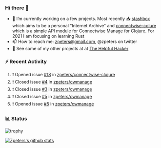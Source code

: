 ### Hi there 👋


- 🔭 I’m currently working on a few projects.  Most recently :inbox_tray: [stashbox](https://github.com/zpeters/stashbox) which aims to be a personal "Internet Archive" and [connectwise-colure](https://github.com/zpeters/connectwise-clojure) which is a simple API module for Connectwise Manage for Clojure.  For 2021 I am focusing on learning Rust
- 📫 How to reach me: zpeters@gmail.com, @zpeters on twitter
- 👋 See some of my other projects at at [The Helpful Hacker](https://thehelpfulhacker.net)

### :zap: Recent Activity

<!--START_SECTION:activity-->
1. ❗️ Opened issue [#18](https://github.com/zpeters/connectwise-clojure/issues/18) in [zpeters/connectwise-clojure](https://github.com/zpeters/connectwise-clojure)
2. ❗️ Closed issue [#4](https://github.com/zpeters/cwmanage/issues/4) in [zpeters/cwmanage](https://github.com/zpeters/cwmanage)
3. ❗️ Closed issue [#3](https://github.com/zpeters/cwmanage/issues/3) in [zpeters/cwmanage](https://github.com/zpeters/cwmanage)
4. ❗️ Closed issue [#5](https://github.com/zpeters/cwmanage/issues/5) in [zpeters/cwmanage](https://github.com/zpeters/cwmanage)
5. ❗️ Opened issue [#5](https://github.com/zpeters/cwmanage/issues/5) in [zpeters/cwmanage](https://github.com/zpeters/cwmanage)
<!--END_SECTION:activity-->

### :bar_chart: Status

![trophy](https://github-profile-trophy.vercel.app/?username=zpeters)

[![Zpeters's github stats](https://github-readme-stats.vercel.app/api?username=zpeters)](https://github.com/zpeters/github-readme-stats&show_icons=true)
